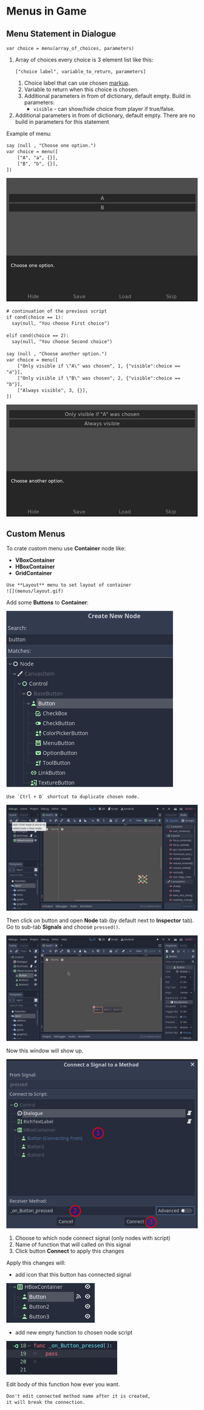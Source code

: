 # Menus in Game

## Menu Statement in Dialogue

```gdscript
var choice = menu(array_of_choices, parameters)
```

1. Array of choices every choice is 3 element list like this:
   ```gdscript
   ["choice label", variable_to_return, parameters]
   ```
   1. Choice label that can use chosen [markup](text.md).
   1. Variable to return when this choice is chosen.
   1. Additional parameters in from of dictionary, default empty. Build in parameters:
      - `visible` - can show/hide choice from player if true/false.
1. Additional parameters in from of dictionary, default empty.
   There are no build in parameters for this statement

Example of menu:

```gdscript
say (null , "Choose one option.")
var choice = menu([
    ["A", "a", {}],
    ["B", "b", {}],
])
```

![](menus/dialogue_menu1.png)

```gdscript
# continuation of the previous script
if cond(choice == 1):
  say(null, "You choose First choice")

elif cond(choice == 2):
  say(null, "You choose Second choice")

say (null , "Choose another option.")
var choice = menu([
    ["Only visible if \"A\" was chosen", 1, {"visible":choice == "a"}],
    ["Only visible if \"B\" was chosen", 2, {"visible":choice == "b"}],
    ["Always visible", 3, {}],
])
```

![](menus/dialogue_menu2.png)

## Custom Menus

To crate custom menu use **Container** node like:

- **VBoxContainer**
- **HBoxContainer**
- **GridContainer**

```{tip}
Use **Layout** menu to set layout of container
![](menus/layout.gif)
```

Add some **Buttons** to **Container**:

![](menus/button_types.png)

```{tip}
Use `Ctrl + D` shortcut to duplicate chosen node.
```

![](menus/buttons.gif)

Then click on button and open **Node** tab (by default next to **Inspector** tab).
Go to sub-tab **Signals** and choose `pressed()`.

![](menus/signal-p1.gif)

Now this window will show up.

![](menus/signal-p2.png)

1. Choose to which node connect signal (only nodes with script)
1. Name of function that will called on this signal
1. Click button **Connect** to apply this changes

Apply this changes will:

- add icon that this button has connected signal

![](menus/signal-p3.png)

- add new empty function to chosen node script

![](menus/signal-p4.png)

Edit body of this function how ever you want.

```{note}
Don't edit connected method name after it is created,
it will break the connection.
```
